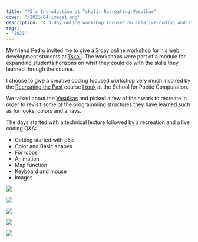 ```yaml
---
title: "P5js Introduction at Tskoli: Recreating Vasulkas"
cover: '/2021-04-image1.png'
description: "A 3 day online workshop focused on creative coding and studying the artwork made by computer art pioneers."
tags:
- '2021'
---
```


My friend [Pedro](https://dk.linkedin.com/in/pedronetto) invited me to give a 3 day online workshop for his web development students at [Tskoli](https://www.tskoli.is/). The workshops were part of a module for expanding students horizons on what they could do with the skills they learned through the course.

I choose to give a creative coding focused workshop very much inspired by the [Recreating the Past](https://sfpc.io/recreatingthepast-spring2020/) course [I took](http://gallery.bananabanana.me/) at the School for Poetic Computation.

We talked about the [Vasulkas](http://gallery.bananabanana.me/research/vasulkas.html) and picked a few of their work to recreate in order to revisit some of the programming structures they have learned such as for looks, colors and arrays.

The days started with a technical lecture followed by a recreation and a live coding Q&A:

- Getting started with p5js
- Color and Basic shapes
- For loops
- Animation
- Map function
- Keyboard and mouse
- Images

![](/2021-04-image0.png)

![](/2021-04-image1.png)

![](/2021-04-image2.png)

![](/2021-04-image3.png)

![](/2021-04-image4.png)
